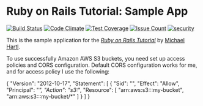 # Ruby on Rails Tutorial: Sample App

[![Build Status](https://travis-ci.org/cunctat0r/nanoblog3.svg?branch=master)](https://travis-ci.org/cunctat0r/nanoblog3)
[![Code Climate](https://codeclimate.com/github/cunctat0r/nanoblog3/badges/gpa.svg)](https://codeclimate.com/github/cunctat0r/nanoblog3)
[![Test Coverage](https://codeclimate.com/github/cunctat0r/nanoblog3/badges/coverage.svg)](https://codeclimate.com/github/cunctat0r/nanoblog3/coverage)
[![Issue Count](https://codeclimate.com/github/cunctat0r/nanoblog3/badges/issue_count.svg)](https://codeclimate.com/github/cunctat0r/nanoblog3)
[![security](https://hakiri.io/github/cunctat0r/nanoblog3/master.svg)](https://hakiri.io/github/cunctat0r/nanoblog3/master)

This is the sample application for the
[*Ruby on Rails Tutorial*](http://www.railstutorial.org/)
by [Michael Hartl](http://www.michaelhartl.com/).

To use successfully Amazon AWS S3 buckets, you need set up access policies and CORS configuration.  Default CORS configuration works for me,  and for access policy I use the following: 

{
	"Version": "2012-10-17",
	"Statement": [
		{
			"Sid": "",
			"Effect": "Allow",
			"Principal": "*",
			"Action": "s3:*",
			"Resource": [
				"arn:aws:s3:::my-bucket",
				"arn:aws:s3:::my-bucket/*"
			]
		}
	]
}